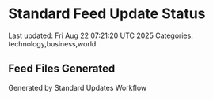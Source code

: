 # Standard Feed Update Status
Last updated: Fri Aug 22 07:21:20 UTC 2025
Categories: technology,business,world

## Feed Files Generated

Generated by Standard Updates Workflow
